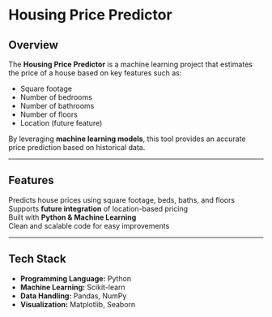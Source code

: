 # Housing Price Predictor

## Overview
The **Housing Price Predictor** is a machine learning project that estimates the price of a house based on key features such as:
- Square footage
- Number of bedrooms
- Number of bathrooms
- Number of floors
- Location (future feature)

By leveraging **machine learning models**, this tool provides an accurate price prediction based on historical data.

---
## Features
Predicts house prices using square footage, beds, baths, and floors  
Supports **future integration** of location-based pricing  
Built with **Python & Machine Learning**  
Clean and scalable code for easy improvements  

---
## Tech Stack
- **Programming Language:** Python  
- **Machine Learning:** Scikit-learn  
- **Data Handling:** Pandas, NumPy  
- **Visualization:** Matplotlib, Seaborn  
